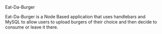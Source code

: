 Eat-Da-Burger

Eat-Da-Burger is a Node Based application that uses handlebars and MySQL to allow users to upload
burgers of their choice and then decide to consume or leave it there.  